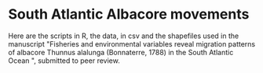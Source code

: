 # South Atlantic Albacore movements

Here are the scripts in R, the data, in csv and the shapefiles used in the manuscript "Fisheries and environmental variables reveal migration patterns of albacore Thunnus alalunga (Bonnaterre, 1788) in the South Atlantic Ocean ", submitted to peer review. 
